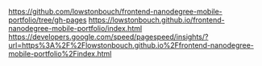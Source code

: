 https://github.com/lowstonbouch/frontend-nanodegree-mobile-portfolio/tree/gh-pages
https://lowstonbouch.github.io/frontend-nanodegree-mobile-portfolio/index.html
https://developers.google.com/speed/pagespeed/insights/?url=https%3A%2F%2Flowstonbouch.github.io%2Ffrontend-nanodegree-mobile-portfolio%2Findex.html
